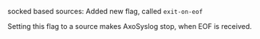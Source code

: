 socked based sources: Added new flag, called `exit-on-eof`

Setting this flag to a source makes AxoSyslog stop,
when EOF is received.
